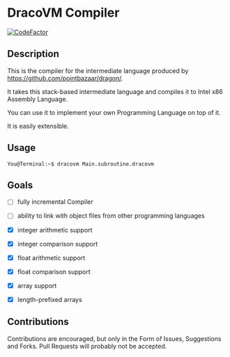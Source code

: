 # DracoVM Compiler

[![CodeFactor](https://www.codefactor.io/repository/github/pointbazaar/dracovm-compiler/badge)](https://www.codefactor.io/repository/github/pointbazaar/dracovm-compiler)

## Description

This is the compiler for the intermediate language produced by https://github.com/pointbazaar/dragon/.

It takes this stack-based intermediate language and compiles it to Intel x86 Assembly Language.

You can use it to implement your own Programming Language on top of it.

It is easily extensible. 

## Usage

```console
You@Terminal:~$ dracovm Main.subroutine.dracovm
```

## Goals

- [ ] fully incremental Compiler
- [ ] ability to link with object files from other programming languages

- [x] integer arithmetic support
- [x] integer comparison support

- [x] float arithmetic support
- [x] float comparison support

- [x] array support
- [x] length-prefixed arrays

## Contributions

Contributions are encouraged, but only in the Form of Issues, Suggestions and Forks. Pull Requests will probably not be accepted.

